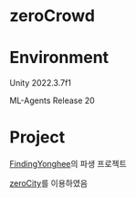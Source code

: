 # zeroCrowd

# Environment
Unity 2022.3.7f1

ML-Agents Release 20

# Project
[FindingYonghee](https://youtu.be/IbnIGOHuBFU?si=1Ml9hwgt_yT7VyK0)의 파생 프로젝트

[zeroCity](https://github.com/W298/zeroCity)를 이용하였음